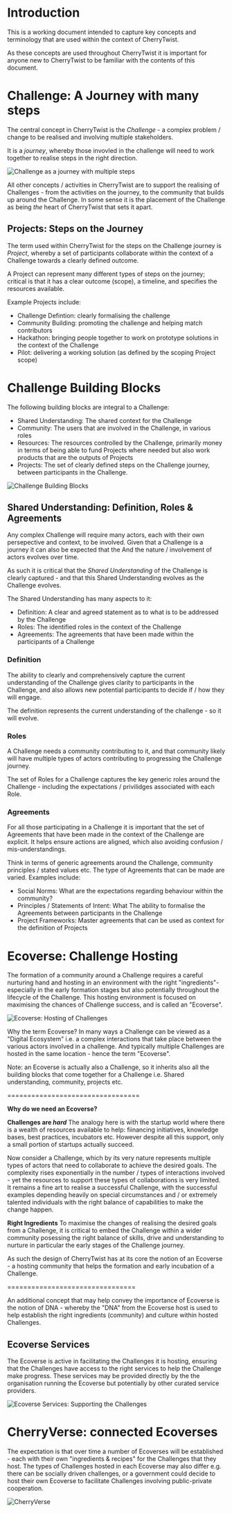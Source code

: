 # **Introduction**

This is a working document intended to capture key concepts and terminology that are used within the context of CherryTwist. 

As these concepts are used throughout CherryTwist it is important for anyone new to CherryTwist to be familiar with the contents of this document.

# **Challenge: A Journey with many steps**

The central concept in CherryTwist is the *Challenge* - a complex problem / change to be realised and involving multiple stakeholders. 

It is a _*journey*_, whereby those invovled in the challenge will need to work together to realise steps in the right direction. 

![Challenge as a journey with multiple steps](Images/ChallengeJourney.png "Challenge as a journey with multiple steps")

All other concepts / activities in CherryTwist are to support the realising of Challenges - from the activities on the journey, to the community that builds up around the Challenge. In some sense it is the placement of the Challenge as being _the_ heart of CherryTwist that sets it apart.

## Projects: Steps on the Journey
The term used within CherryTwist for the steps on the Challenge journey is *Project*, whereby a set of participants collaborate within the context of a Challenge towards a clearly defined outcome. 

A Project can represent many different types of steps on the journey; critical is that it has a clear outcome (scope), a timeline, and specifies the resources available.  

Example Projects include:
* Challenge Defintion: clearly formalising the challenge
* Community Building: promoting the challenge and helping match contributors
* Hackathon: bringing people together to work on prototype solutions in the context of the Challenge
* Pilot: delivering a working solution (as defined by the scoping Project scope)

# **Challenge Building Blocks**
The following building blocks are integral to a Challenge:
* Shared Understanding: The shared context for the Challenge
* Community: The users that are involved in the Challenge, in various roles
* Resources: The resources controlled by the Challenge, primarily money in terms of being able to fund Projects where needed but also work products that are the outputs of Projects
* Projects: The set of clearly defined steps on the Challenge journey, between participants in the Challenge.

![Challenge Building Blocks](Images/ChallengeBuildingBlocks.png "Challenge Building Blocks")


## Shared Understanding: Definition, Roles & Agreements
Any complex Challenge will require many actors, each with their own persepective and context, to be involved. Given that a Challenge is a journey it can also be expected that the And the nature / involvement of actors evolves over time.

As such it is critical that the *Shared Understanding* of the Challenge is clearly captured - and that this Shared Understanding evolves as the Challenge evolves. 

The Shared Understanding has many aspects to it:
* Definition: A clear and agreed statement as to what is to be addressed by the Challenge
* Roles: The identified roles in the context of the Challenge
* Agreements: The agreements that have been made within the participants of a Challenge 

### Definition
The ability to clearly and comprehensively capture the current understanding of the Challenge gives clarity to participants in the Challenge, and also allows new potential participants to decide if / how they will engage.

The definition represents the current understanding of the challenge - so it will evolve. 

### Roles
A Challenge needs a community contributing to it, and that community likely will have multiple types of actors contributing to progressing the Challenge journey. 

The set of Roles for a Challenge captures the key generic roles around the Challenge - including the expectations / privilidges associated with each Role. 

### Agreements
For all those participating in a Challenge it is important that the set of Agreements that have been made in the context of the Challenge are explicit. It helps ensure actions are aligned, which also avoiding confusion / mis-understandings.

Think in terms of generic agreements around the Challenge, community principles / stated values etc. 
The type of Agreements that can be made are varied. Examples include:
* Social Norms: What are the expectations regarding behaviour within the community?
* Principles / Statements of Intent: What  The ability to formalise the Agreements between participants in the Challenge 
* Project Frameworks: Master agreements that can be used as context for the definition of Projects

# **Ecoverse: Challenge Hosting**
The formation of a community around a Challenge requires a careful nurturing hand and hosting in an environment with the right "ingredients"- especially in the early formation stages but also potentially throughout the lifecycle of the Challenge. This hosting environment is focused on maximising the chances of Challenge success, and is called an  "Ecoverse".

![Ecoverse: Hosting of Challenges](Images/Ecoverse.png "Ecoverse: Hosting of Challenges")

Why the term Ecoverse? In many ways a Challenge can be viewed as a "Digital Ecosystem" i.e. a complex interactions that take place between the various actors involved in a challenge. And typically multiple Challenges are hosted in the same location - hence the term "Ecoverse". 

Note: an Ecoverse is actually also a Challenge, so it inherits also all the building blocks that come together for a Challenge i.e. Shared understanding, community, projects etc.  

=================================

__Why do we need an Ecoverse?__

**Challenges are _hard_**
The analogy here is with the startup world where there is a wealth of resources available to help: fiinancing initiatives, knowledge bases, best practices, incubators etc. However despite all this support, only a small portion of startups actually succeed. 

Now consider a Challenge, which by its very nature represents multiple types of actors that need to collaborate to achieve the desired goals. The complexity rises exponentially in the number / types of interactions involved - yet the resources to support these types of collaborations is very limited. It remains a fine art to realise a successful Challenge, with the successful examples depending heavily on special circumstances and / or extremely talented individuals with the right balance of capabilities to make the change happen. 

**Right Ingredients**
To maximise the changes of realising the desired goals from a Challenge, it is critical to embed the Challenge within a wider community posessing the right balance of skills, drive and understanding to nurture in particular the early stages of the Challenge journey. 

As such the design of CherryTwist has at its core the notion of an Ecoverse - a hosting community that helps the formation and early incubation of a Challenge. 

================================

An additional concept that may help convey the importance of Ecoverse is the notion of DNA - whereby the "DNA" from the Ecoverse host is used to help establish the right ingredients (community) and culture within hosted Challenges. 

## Ecoverse Services
The Ecoverse is active in facilitating the Challenges it is hosting, ensuring that the Challenges have access to the right services to help the Challenge make progress. These services may be provided directly by the the organisation running the Ecoverse but potentially by other curated service providers.

![Ecoverse Services: Supporting the Challenges](Images/EcoverseServices.png "Ecoverse Services: Supporting the Challenges")

# **CherryVerse: connected Ecoverses**
The expectation is that over time a number of Ecoverses will be established - each with their own "ingredients & recipes" for the Challenges that they host. The types of Challenges hosted in each Ecoverse may also differ e.g. there can be socially driven challenges, or a government could decide to host their own Ecoverse to facilitate Challenges involving public-private cooperation. 

![CherryVerse](Images/CherryVerse.png "CherryVerse - interacting Ecoverses")






